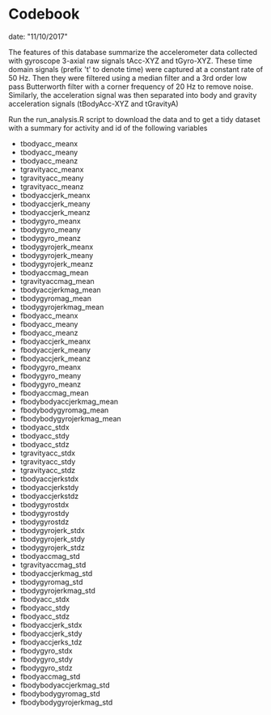 # Codebook 

date: "11/10/2017"

The features of this database summarize the accelerometer data collected with gyroscope 3-axial raw signals tAcc-XYZ and tGyro-XYZ. These time domain signals (prefix 't' to denote time) were captured at a constant rate of 50 Hz. Then they were filtered using a median filter and a 3rd order low pass Butterworth filter with a corner frequency of 20 Hz to remove noise. Similarly, the acceleration signal was then separated into body and gravity acceleration signals (tBodyAcc-XYZ and tGravityA)

Run the run_analysis.R script to download the data and to get a tidy dataset with a summary for activity and id of the following variables

- tbodyacc_meanx
- tbodyacc_meany
- tbodyacc_meanz
- tgravityacc_meanx
- tgravityacc_meany
- tgravityacc_meanz
- tbodyaccjerk_meanx
- tbodyaccjerk_meany
- tbodyaccjerk_meanz
- tbodygyro_meanx
- tbodygyro_meany
- tbodygyro_meanz
- tbodygyrojerk_meanx
- tbodygyrojerk_meany
- tbodygyrojerk_meanz
- tbodyaccmag_mean
- tgravityaccmag_mean
- tbodyaccjerkmag_mean
- tbodygyromag_mean
- tbodygyrojerkmag_mean
- fbodyacc_meanx
- fbodyacc_meany
- fbodyacc_meanz
- fbodyaccjerk_meanx
- fbodyaccjerk_meany
- fbodyaccjerk_meanz
- fbodygyro_meanx
- fbodygyro_meany
- fbodygyro_meanz
- fbodyaccmag_mean
- fbodybodyaccjerkmag_mean
- fbodybodygyromag_mean
- fbodybodygyrojerkmag_mean
- tbodyacc_stdx
- tbodyacc_stdy
- tbodyacc_stdz
- tgravityacc_stdx
- tgravityacc_stdy
- tgravityacc_stdz
- tbodyaccjerkstdx
- tbodyaccjerkstdy
- tbodyaccjerkstdz
- tbodygyrostdx
- tbodygyrostdy
- tbodygyrostdz
- tbodygyrojerk_stdx
- tbodygyrojerk_stdy
- tbodygyrojerk_stdz
- tbodyaccmag_std
- tgravityaccmag_std
- tbodyaccjerkmag_std
- tbodygyromag_std
- tbodygyrojerkmag_std
- fbodyacc_stdx
- fbodyacc_stdy
- fbodyacc_stdz
- fbodyaccjerk_stdx
- fbodyaccjerk_stdy
- fbodyaccjerks_tdz
- fbodygyro_stdx
- fbodygyro_stdy
- fbodygyro_stdz
- fbodyaccmag_std
- fbodybodyaccjerkmag_std
- fbodybodygyromag_std
- fbodybodygyrojerkmag_std
